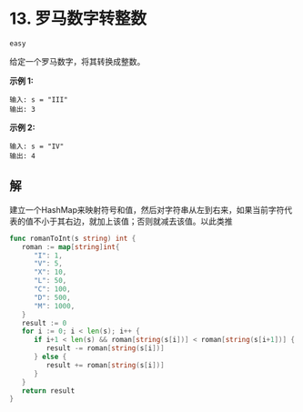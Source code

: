 # 13. 罗马数字转整数

`easy`

给定一个罗马数字，将其转换成整数。

**示例 1:**

```
输入: s = "III"
输出: 3
```

**示例 2:**

```
输入: s = "IV"
输出: 4
```

## 解

建立一个HashMap来映射符号和值，然后对字符串从左到右来，如果当前字符代表的值不小于其右边，就加上该值；否则就减去该值。以此类推

```go
func romanToInt(s string) int {
   roman := map[string]int{
      "I": 1,
      "V": 5,
      "X": 10,
      "L": 50,
      "C": 100,
      "D": 500,
      "M": 1000,
   }
   result := 0
   for i := 0; i < len(s); i++ {
      if i+1 < len(s) && roman[string(s[i])] < roman[string(s[i+1])] {
         result -= roman[string(s[i])]
      } else {
         result += roman[string(s[i])]
      }
   }
   return result
}
```